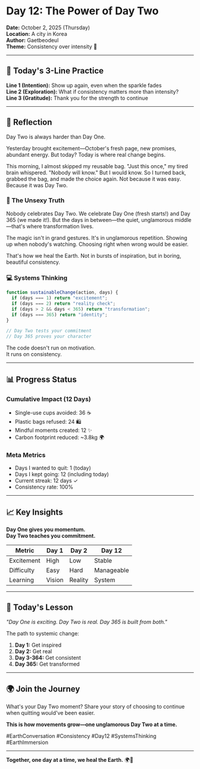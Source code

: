 # Day 12: The Power of Day Two

**Date:** October 2, 2025 (Thursday)  
**Location:** A city in Korea  
**Author:** Gaetbeodeul  
**Theme:** Consistency over intensity 💪

---

## 🌱 Today's 3-Line Practice

**Line 1 (Intention):** Show up again, even when the sparkle fades  
**Line 2 (Exploration):** What if consistency matters more than intensity?  
**Line 3 (Gratitude):** Thank you for the strength to continue

---

## 📝 Reflection

Day Two is always harder than Day One.

Yesterday brought excitement—October's fresh page, new promises, abundant energy. But today? Today is where real change begins.

This morning, I almost skipped my reusable bag. "Just this once," my tired brain whispered. "Nobody will know." But I would know. So I turned back, grabbed the bag, and made the choice again. Not because it was easy. Because it was Day Two.

### 💚 The Unsexy Truth

Nobody celebrates Day Two. We celebrate Day One (fresh starts!) and Day 365 (we made it!). But the days in between—the quiet, unglamorous middle—that's where transformation lives.

The magic isn't in grand gestures. It's in unglamorous repetition. Showing up when nobody's watching. Choosing right when wrong would be easier.

That's how we heal the Earth. Not in bursts of inspiration, but in boring, beautiful consistency.

### 💻 Systems Thinking

```javascript
function sustainableChange(action, days) {
  if (days === 1) return "excitement";
  if (days === 2) return "reality check";
  if (days > 2 && days < 365) return "transformation";
  if (days === 365) return "identity";
}

// Day Two tests your commitment
// Day 365 proves your character
```

The code doesn't run on motivation.  
It runs on consistency.

---

## 📊 Progress Status

### Cumulative Impact (12 Days)
- Single-use cups avoided: 36 ☕
- Plastic bags refused: 24 🛍️
- Mindful moments created: 12 ✨
- Carbon footprint reduced: ~3.8kg 🌍

### Meta Metrics
- Days I wanted to quit: 1 (today)
- Days I kept going: 12 (including today)
- Current streak: 12 days ✓
- Consistency rate: 100%

---

## 📈 Key Insights

**Day One gives you momentum.**  
**Day Two teaches you commitment.**

| Metric | Day 1 | Day 2 | Day 12 |
|--------|-------|-------|--------|
| Excitement | High | Low | Stable |
| Difficulty | Easy | Hard | Manageable |
| Learning | Vision | Reality | System |

---

## 💬 Today's Lesson

_"Day One is exciting. Day Two is real. Day 365 is built from both."_

The path to systemic change:
1. **Day 1:** Get inspired
2. **Day 2:** Get real
3. **Day 3-364:** Get consistent
4. **Day 365:** Get transformed

---

## 🌍 Join the Journey

What's your Day Two moment? Share your story of choosing to continue when quitting would've been easier.

**This is how movements grow—one unglamorous Day Two at a time.**

#EarthConversation #Consistency #Day12 #SystemsThinking #EarthImmersion

---

**Together, one day at a time, we heal the Earth.** 🌍💪
